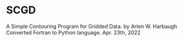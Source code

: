 # SCGD
A Simple Contouring Program for Gridded Data. by Arlen W. Harbaugh
Converted Fortran to Python language. Apr. 23th, 2022

